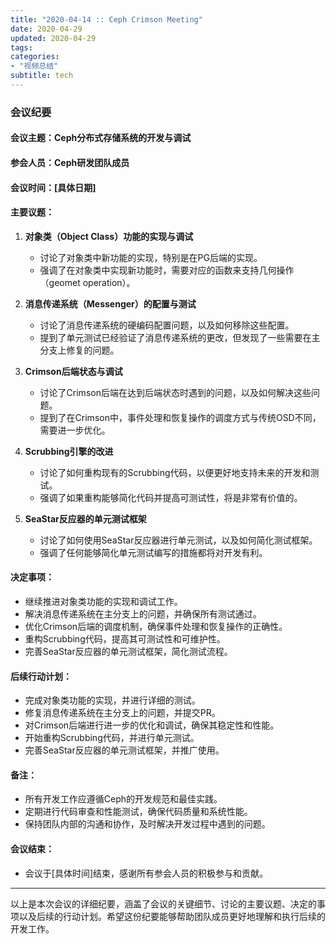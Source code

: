 ```yaml
---
title: "2020-04-14 :: Ceph Crimson Meeting"
date: 2020-04-29
updated: 2020-04-29
tags:
categories:
- "视频总结"
subtitle: tech
---
```



### 会议纪要

#### 会议主题：Ceph分布式存储系统的开发与调试

#### 参会人员：Ceph研发团队成员

#### 会议时间：[具体日期]

#### 主要议题：
1. **对象类（Object Class）功能的实现与调试**
   - 讨论了对象类中新功能的实现，特别是在PG后端的实现。
   - 强调了在对象类中实现新功能时，需要对应的函数来支持几何操作（geomet operation）。

2. **消息传递系统（Messenger）的配置与测试**
   - 讨论了消息传递系统的硬编码配置问题，以及如何移除这些配置。
   - 提到了单元测试已经验证了消息传递系统的更改，但发现了一些需要在主分支上修复的问题。

3. **Crimson后端状态与调试**
   - 讨论了Crimson后端在达到后端状态时遇到的问题，以及如何解决这些问题。
   - 提到了在Crimson中，事件处理和恢复操作的调度方式与传统OSD不同，需要进一步优化。

4. **Scrubbing引擎的改进**
   - 讨论了如何重构现有的Scrubbing代码，以便更好地支持未来的开发和测试。
   - 强调了如果重构能够简化代码并提高可测试性，将是非常有价值的。

5. **SeaStar反应器的单元测试框架**
   - 讨论了如何使用SeaStar反应器进行单元测试，以及如何简化测试框架。
   - 强调了任何能够简化单元测试编写的措施都将对开发有利。

#### 决定事项：
- 继续推进对象类功能的实现和调试工作。
- 解决消息传递系统在主分支上的问题，并确保所有测试通过。
- 优化Crimson后端的调度机制，确保事件处理和恢复操作的正确性。
- 重构Scrubbing代码，提高其可测试性和可维护性。
- 完善SeaStar反应器的单元测试框架，简化测试流程。

#### 后续行动计划：
- 完成对象类功能的实现，并进行详细的测试。
- 修复消息传递系统在主分支上的问题，并提交PR。
- 对Crimson后端进行进一步的优化和调试，确保其稳定性和性能。
- 开始重构Scrubbing代码，并进行单元测试。
- 完善SeaStar反应器的单元测试框架，并推广使用。

#### 备注：
- 所有开发工作应遵循Ceph的开发规范和最佳实践。
- 定期进行代码审查和性能测试，确保代码质量和系统性能。
- 保持团队内部的沟通和协作，及时解决开发过程中遇到的问题。

#### 会议结束：
- 会议于[具体时间]结束，感谢所有参会人员的积极参与和贡献。

---

以上是本次会议的详细纪要，涵盖了会议的关键细节、讨论的主要议题、决定的事项以及后续的行动计划。希望这份纪要能够帮助团队成员更好地理解和执行后续的开发工作。